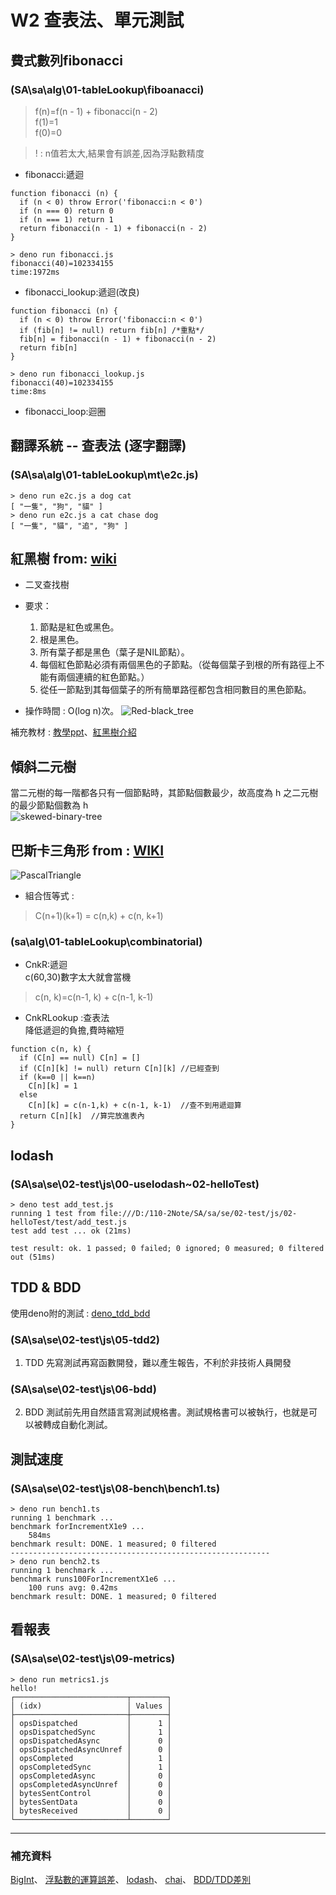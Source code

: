 # W2 查表法、單元測試

## 費式數列fibonacci
### (SA\sa\alg\01-tableLookup\fiboanacci)
>f(n)=f(n - 1) + fibonacci(n - 2)  
f(1)=1  
f(0)=0

>! : n值若太大,結果會有誤差,因為浮點數精度
* fibonacci:遞迴
```JS
function fibonacci (n) {
  if (n < 0) throw Error('fibonacci:n < 0')
  if (n === 0) return 0
  if (n === 1) return 1
  return fibonacci(n - 1) + fibonacci(n - 2)
}
```
```
> deno run fibonacci.js
fibonacci(40)=102334155
time:1972ms
```
* fibonacci_lookup:遞迴(改良)
```JS
function fibonacci (n) {
  if (n < 0) throw Error('fibonacci:n < 0')
  if (fib[n] != null) return fib[n] /*重點*/
  fib[n] = fibonacci(n - 1) + fibonacci(n - 2)
  return fib[n]
}
```
```
> deno run fibonacci_lookup.js
fibonacci(40)=102334155
time:8ms
```
* fibonacci_loop:迴圈
## 翻譯系統 -- 查表法 (逐字翻譯)
### (SA\sa\alg\01-tableLookup\mt\e2c.js) 
```PS
> deno run e2c.js a dog cat
[ "一隻", "狗", "貓" ]
> deno run e2c.js a cat chase dog
[ "一隻", "貓", "追", "狗" ]
```

## 紅黑樹   from: [wiki](https://zh.wikipedia.org/wiki/%E7%BA%A2%E9%BB%91%E6%A0%91)

* 二叉查找樹
* 要求：
    1. 節點是紅色或黑色。
    2. 根是黑色。
    3. 所有葉子都是黑色（葉子是NIL節點）。
    4. 每個紅色節點必須有兩個黑色的子節點。（從每個葉子到根的所有路徑上不能有兩個連續的紅色節點。）
    5. 從任一節點到其每個葉子的所有簡單路徑都包含相同數目的黑色節點。

* 操作時間 : O(log n)次。
![Red-black_tree](Img/Red-black_tree_example.svg.png)

補充教材 : [教學ppt](https://www.csie.ntu.edu.tw/~hsinmu/courses/_media/dsa1_10fall/lecture15.pdf)、[紅黑樹介紹](https://tigercosmos.xyz/post/2019/11/algorithm/red-black-tree/)

## 傾斜二元樹
當二元樹的每一階都各只有一個節點時，其節點個數最少，故高度為 h
之二元樹的最少節點個數為 h  
![skewed-binary-tree](Img/skewed-binary-tree.png)

## 巴斯卡三角形 from : [WIKI](https://zh.wikipedia.org/wiki/%E6%9D%A8%E8%BE%89%E4%B8%89%E8%A7%92%E5%BD%A2)
![PascalTriangle](Img/PascalTriangleAnimated2.gif)
* 組合恆等式 : 
>C(n+1)(k+1) = c(n,k) + c(n, k+1)
### (sa\alg\01-tableLookup\combinatorial)
* CnkR:遞迴  
c(60,30)數字太大就會當機
>c(n, k)=c(n-1, k) + c(n-1, k-1)
* CnkRLookup :查表法  
降低遞迴的負擔,費時縮短
```JS
function c(n, k) {
  if (C[n] == null) C[n] = []
  if (C[n][k] != null) return C[n][k] //已經查到
  if (k==0 || k==n)
    C[n][k] = 1
  else 
    C[n][k] = c(n-1,k) + c(n-1, k-1)  //查不到用遞迴算
  return C[n][k]  //算完放進表內
}
```

## lodash
### (SA\sa\se\02-test\js\00-uselodash~02-helloTest)
```PS
> deno test add_test.js
running 1 test from file:///D:/110-2Note/SA/sa/se/02-test/js/02-helloTest/test/add_test.js
test add test ... ok (21ms)

test result: ok. 1 passed; 0 failed; 0 ignored; 0 measured; 0 filtered out (51ms)
```
## TDD & BDD
使用deno附的測試 : [deno_tdd_bdd](https://deno.land/x/tdd@v0.6)
### (SA\sa\se\02-test\js\05-tdd2)
1. TDD
先寫測試再寫函數開發，難以產生報告，不利於非技術人員開發
### (SA\sa\se\02-test\js\06-bdd)
2. BDD 
測試前先用自然語言寫測試規格書。測試規格書可以被執行，也就是可以被轉成自動化測試。

## 測試速度
### (SA\sa\se\02-test\js\08-bench\bench1.ts)
```PS
> deno run bench1.ts
running 1 benchmark ...
benchmark forIncrementX1e9 ...
    584ms
benchmark result: DONE. 1 measured; 0 filtered
----------------------------------------------------------
> deno run bench2.ts
running 1 benchmark ...
benchmark runs100ForIncrementX1e6 ... 
    100 runs avg: 0.42ms
benchmark result: DONE. 1 measured; 0 filtered
```
## 看報表
### (SA\sa\se\02-test\js\09-metrics)
```PS
> deno run metrics1.js
hello!
┌─────────────────────────┬────────┐
│ (idx)                   │ Values │
├─────────────────────────┼────────┤
│ opsDispatched           │      1 │
│ opsDispatchedSync       │      1 │
│ opsDispatchedAsync      │      0 │
│ opsDispatchedAsyncUnref │      0 │
│ opsCompleted            │      1 │
│ opsCompletedSync        │      1 │
│ opsCompletedAsync       │      0 │
│ opsCompletedAsyncUnref  │      0 │
│ bytesSentControl        │      0 │
│ bytesSentData           │      0 │
│ bytesReceived           │      0 │
└─────────────────────────┴────────┘
```
- - - - - 
### 補充資料
[BigInt](https://developer.mozilla.org/zh-TW/docs/Web/JavaScript/Reference/Global_Objects/BigInt)、
[浮點數的運算誤差](https://dotblogs.com.tw/daniel/2018/11/10/161148)、
[lodash](https://lodash.com/)、
[chai](https://www.chaijs.com/)、
[BDD/TDD差別](https://tw.alphacamp.co/blog/bdd-tdd-cucumber-behaviour-driven-development)